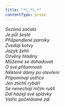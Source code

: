 ```yaml
---
title: "*\_*\_*"
contentType: prose
---
```


<section>

_Sezóna začala  
Je půl šesté  
Přišpendlené parníky  
Zvedají kotvy  
Jazyk žehlí  
Ozvěny hladiny  
Můžeme se dohadovat  
O své přítomnosti  
Některé dámy po otevření  
Připomínají ústřice  
Jen ztichlí rybáři  
Se nenechají ničím rušit  
Dál házejí své splávky  
Vstříc počmárané zdi_

</section>
